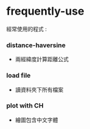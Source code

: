 # frequently-use
經常使用的程式 : 

### distance-haversine
- 兩經緯度計算距離公式

### load file
- 讀資料夾下所有檔案

### plot with CH
- 繪圖包含中文字體
